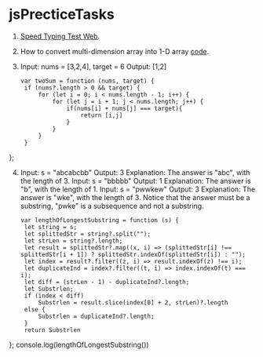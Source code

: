 # jsPrecticeTasks

1. [Speed Typing Test Web](https://github.com/purnima999/jsPrecticeTasks/tree/main/speedTyper).
2. How to convert multi-dimension array into 1-D array [code](https://github.com/purnima999/JavaScript-Solutions/blob/main/two.js).
3. Input: nums = [3,2,4], target = 6
   Output: [1,2]
   
   ```
   var twoSum = function (nums, target) {
    if (nums?.length > 0 && target) {
        for (let i = 0; i < nums.length - 1; i++) {
            for (let j = i + 1; j < nums.length; j++) {
                if(nums[i] + nums[j] === target){
                    return [i,j]
                }
            }
        }
    }
};


4. Input: s = "abcabcbb"
   Output: 3
   Explanation: The answer is "abc", with the length of 3.
   Input: s = "bbbbb"
   Output: 1
   Explanation: The answer is "b", with the length of 1.
   Input: s = "pwwkew"
   Output: 3
   Explanation: The answer is "wke", with the length of 3. Notice that the answer must be a substring, "pwke" is a subsequence and not a substring.
   ```
   var lengthOfLongestSubstring = function (s) {
    let string = s;
    let splittedStr = string?.split("");
    let strLen = string?.length;
    let result = splittedStr?.map((x, i) => (splittedStr[i] !== splittedStr[i + 1]) ? splittedStr.indexOf(splittedStr[i]) : "");
    let index = result?.filter((z, i) => result.indexOf(z) !== i);
    let duplicateInd = index?.filter((t, i) => index.indexOf(t) === i);
    let diff = (strLen - 1) - duplicateInd?.length;
    let Substrlen;
    if (index < diff)
        Substrlen = result.slice(index[0] + 2, strLen)?.length
    else {
        Substrlen = duplicateInd?.length;
    }
    return Substrlen
};
console.log(lengthOfLongestSubstring())
```

